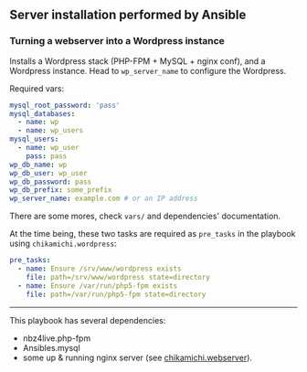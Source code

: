Server installation performed by Ansible
----------------------------------------

### Turning a webserver into a Wordpress instance

Installs a Wordpress stack (PHP-FPM + MySQL + nginx conf), and a Wordpress
instance. Head to `wp_server_name` to configure the Wordpress.


Required vars:

``` yaml
mysql_root_password: 'pass'
mysql_databases:
  - name: wp
  - name: wp_users
mysql_users:
  - name: wp_user
    pass: pass
wp_db_name: wp
wp_db_user: wp_user
wp_db_password: pass
wp_db_prefix: some_prefix
wp_server_name: example.com # or an IP address
```

There are some mores, check `vars/` and dependencies' documentation.

At the time being, these two tasks are required as `pre_tasks` in the playbook
using `chikamichi.wordpress`:

``` yaml
pre_tasks:
  - name: Ensure /srv/www/wordpress exists
    file: path=/srv/www/wordpress state=directory
  - name: Ensure /var/run/php5-fpm exists
    file: path=/var/run/php5-fpm state=directory
```

---

This playbook has several dependencies:

- nbz4live.php-fpm
- Ansibles.mysql
- some up & running nginx server (see
[chikamichi.webserver](https://github.com/chikamichi/my-ansible-galaxy/tree/master/webserver)).
